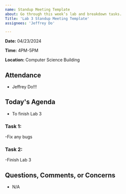 ```yaml
---
name: Standup Meeting Template
about: Go through this week’s lab and breakdown tasks.
Title: 'Lab 3 Standup Meeting Template'
assignees: 'Jeffrey Do'

---
```


**Date:** 04/23/2024

**Time:** 4PM-5PM

**Location:** Computer Science Building

## Attendance
- Jeffrey Do!!!

##  Today's Agenda
- To finish Lab 3


### Task 1:
-Fix any bugs

### Task 2:
-Finish Lab 3

## Questions, Comments, or Concerns
- N/A
